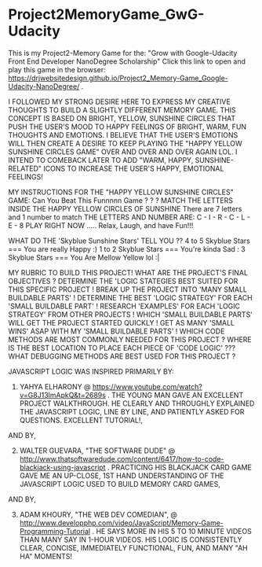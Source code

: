 # Project2MemoryGame_GwG-Udacity
This is my Project2-Memory Game for the: "Grow with Google-Udacity Front End Developer NanoDegree Scholarship"
Click this link to open and play this game in the browser:  https://drjwebsitedesign.github.io/Project2_Memory-Game_Google-Udacity-NanoDegree/ .

I FOLLOWED MY STRONG DESIRE HERE TO EXPRESS MY CREATIVE THOUGHTS TO BUILD A SLIGHTLY DIFFERENT MEMORY GAME. THIS CONCEPT IS BASED ON BRIGHT, YELLOW, SUNSHINE CIRCLES THAT PUSH THE USER'S MOOD TO HAPPY FEELINGS OF BRIGHT, WARM, FUN THOUGHTS AND EMOTIONS. I BELIEVE THAT THE USER'S EMOTIONS WILL THEN CREATE A DESIRE TO KEEP PLAYING THE "HAPPY YELLOW SUNSHINE CIRCLES GAME" OVER AND OVER AND OVER AGAIN LOL. I INTEND TO COMEBACK LATER TO ADD "WARM, HAPPY, SUNSHINE-RELATED" ICONS TO INCREASE THE USER'S HAPPY, EMOTIONAL FEELINGS!



MY INSTRUCTIONS FOR THE "HAPPY YELLOW SUNSHINE CIRCLES" GAME:
Can You Beat This Funnnnn Game ? ? ?
MATCH THE LETTERS INSIDE THE HAPPY YELLOW CIRCLES OF SUNSHINE
There are 7 letters and 1 number to match
THE LETTERS AND NUMBER ARE: C - I - R - C - L - E - 8
PLAY RIGHT NOW ..... Relax, Laugh, and have Fun!!!

WHAT DO THE 'Skyblue Sunshine Stars' TELL YOU ??
4 to 5 Skyblue Stars === You are really Happy :)
1 to 2 Skyblue Stars === You're kinda Sad :
3 Skyblue Stars === You Are Mellow Yellow lol :|



MY RUBRIC TO BUILD THIS PROJECT!
WHAT ARE THE PROJECT'S FINAL OBJECTIVES ?
DETERMINE THE 'LOGIC STATEGIES BEST SUITED FOR THIS SPECIFIC PROJECT !
BREAK UP THE PROJECT INTO 'MANY SMALL BUILDABLE PARTS' !
DETERMINE THE BEST 'LOGIC STRATEGY' FOR EACH 'SMALL BUILDABLE PART' !
RESEARCH 'EXAMPLES' FOR EACH 'LOGIC STRATEGY' FROM OTHER PROJECTS !
WHICH 'SMALL BUILDABLE PARTS' WILL GET THE PROJECT STARTED QUICKLY !
GET AS MANY 'SMALL WINS' ASAP WITH MY 'SMALL BUILDABLE PARTS' !
WHICH CODE METHODS ARE MOST COMMONLY NEEDED FOR THIS PROJECT ?
WHERE IS THE BEST LOCATION TO PLACE EACH PIECE OF 'CODE LOGIC' ???
WHAT DEBUGGING METHODS ARE BEST USED FOR THIS PROJECT ?

JAVASCRIPT LOGIC WAS INSPIRED PRIMARILY BY:
1) YAHYA ELHARONY @ https://www.youtube.com/watch?v=G8J13lmApkQ&t=2689s . THE YOUNG MAN GAVE AN EXCELLENT PROJECT WALKTHROUGH. HE CLEARLY AND THROUGHLY EXPLAINED THE JAVASCRIPT LOGIC, LINE BY LINE, AND PATIENTLY ASKED FOR QUESTIONS. EXCELLENT TUTORIAL!, 

AND BY, 

2) WALTER GUEVARA, "THE SOFTWARE DUDE" @ http://www.thatsoftwaredude.com/content/6417/how-to-code-blackjack-using-javascript . PRACTICING HIS BLACKJACK CARD GAME GAVE ME AN UP-CLOSE, 1ST HAND UNDERSTANDING OF THE JAVASCRIPT LOGIC USED TO BUILD MEMORY CARD GAMES, 

AND BY, 

3) ADAM KHOURY, "THE WEB DEV COMEDIAN", @ http://www.developphp.com/video/JavaScript/Memory-Game-Programming-Tutorial . HE SAYS MORE IN HIS 5 TO 10 MINUTE VIDEOS THAN MANY SAY IN 1-HOUR VIDEOS. HIS LOGIC IS CONSISTENTLY CLEAR, CONCISE, IMMEDIATELY FUNCTIONAL, FUN, AND MANY "AH HA" MOMENTS!
